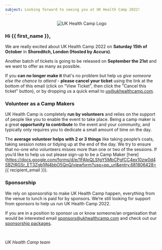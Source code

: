 ```yaml
---
subject: Looking forward to seeing you at UK Health Camp 2022!
---
```


<div style="text-align: center;"><img src="https://ukhealthcamp.com/branding/logos/ukhealthcamp-red-small.png" title="UK Health Camp Logo"></div>

### Hi {{ first_name }},

We are really excited about UK Health Camp 2022 on **Saturday 15th of October** in **Shoreditch, London (Hosted by Accurx)**.

Another batch of tickets is going to be released on **September the 21st** and we want to offer as many as possible.

If you **can no longer make it** that's no problem but help us _give someone else the chance to attend_ - **please cancel your ticket** using the link at the bottom of this email (click on "View Ticket", then click the "Cancel this ticket" button), or by dropping us a quick email to <us@ukhealthcamp.com>.

### Volunteer as a Camp Makers

UK Health Camp is completely **run by volunteers** and relies on the support of people like you to enable the event to take place. Being a camp maker is a great **opportunity to contribute** to the event and your community, and typically only requires you to dedicate a small amount of time on the day. 

The **average volunteer helps with 2 or 3 things** like taking people’s coats, taking session notes or tidying up at the end of the day. We try to ensure that no-one who volunteers misses more than one or two of the sessions. If you’d like to help us out please sign-up to be a Camp Maker [here](https://docs.google.com/forms/d/e/1FAIpQLSfgY5MbCPgfCC4ex10zw0d4SBZtRGSr_ET3Zgb1IN4bbO5QnQ/viewform?usp=pp_url&entry.681806428={{ recipient_email }}).


### Sponsorship

We rely on sponsorship to make UK Health Camp happen, everything from the venue to lunch is paid for by sponsors. We’re still looking for support from sponsors to help us run UK Health Camp 2022.

If you are in a position to sponsor us or know someone/an organisation that would be interested email <sponsors@ukhealthcamp.com> and check out our [sponsorship packages](https://ukhealthcamp.com/sponsorship).

<br>

_UK Health Camp team_